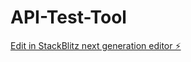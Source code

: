 # API-Test-Tool

[Edit in StackBlitz next generation editor ⚡️](https://stackblitz.com/~/github.com/GIT1NEMO/API-Test-Tool)